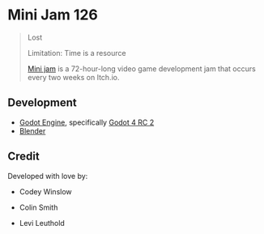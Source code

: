 # Mini Jam 126

 > Lost 
 > 
 > Limitation: Time is a resource
 >
 > [Mini jam](https://itch.io/jam/mini-jam-126-lost) is a 72-hour-long video game development jam that occurs every two weeks on Itch.io. 

## Development

 - [Godot Engine](https://godotengine.org/), specifically [Godot 4 RC 2](https://downloads.tuxfamily.org/godotengine/4.0/rc2/)
 - [Blender](https://www.blender.org/)
 
## Credit

Developed with love by:
 - Codey Winslow

 - Colin Smith

 - Levi Leuthold
